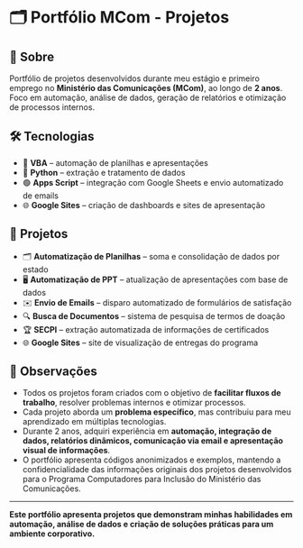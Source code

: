 # 🗂 Portfólio MCom - Projetos


## 🎯 Sobre
Portfólio de projetos desenvolvidos durante meu estágio e primeiro emprego no **Ministério das Comunicações (MCom)**, ao longo de **2 anos**.  
Foco em automação, análise de dados, geração de relatórios e otimização de processos internos.  

## 🛠 Tecnologias
- 📝 **VBA** – automação de planilhas e apresentações  
- 🐍 **Python** – extração e tratamento de dados  
- 🟢 **Apps Script** – integração com Google Sheets e envio automatizado de emails  
- 🌐 **Google Sites** – criação de dashboards e sites de apresentação  

## 📂 Projetos
- 🗂 **Automatização de Planilhas** – soma e consolidação de dados por estado  
- 🖥 **Automatização de PPT** – atualização de apresentações com base de dados  
- ✉️ **Envio de Emails** – disparo automatizado de formulários de satisfação  
- 🔍 **Busca de Documentos** – sistema de pesquisa de termos de doação  
- 🏆 **SECPI** – extração automatizada de informações de certificados  
- 🌐 **Google Sites** – site de visualização de entregas do programa  

## 📍 Observações
- Todos os projetos foram criados com o objetivo de **facilitar fluxos de trabalho**, resolver problemas internos e otimizar processos.  
- Cada projeto aborda um **problema específico**, mas contribuiu para meu aprendizado em múltiplas tecnologias.  
- Durante 2 anos, adquiri experiência em **automação, integração de dados, relatórios dinâmicos, comunicação via email e apresentação visual de informações**.  
- O portfólio apresenta códigos anonimizados e exemplos, mantendo a confidencialidade das informações originais dos projetos desenvolvidos para o Programa Computadores para Inclusão do Ministério das Comunicações.

---

**Este portfólio apresenta projetos que demonstram minhas habilidades em automação, análise de dados e criação de soluções práticas para um ambiente corporativo.**
